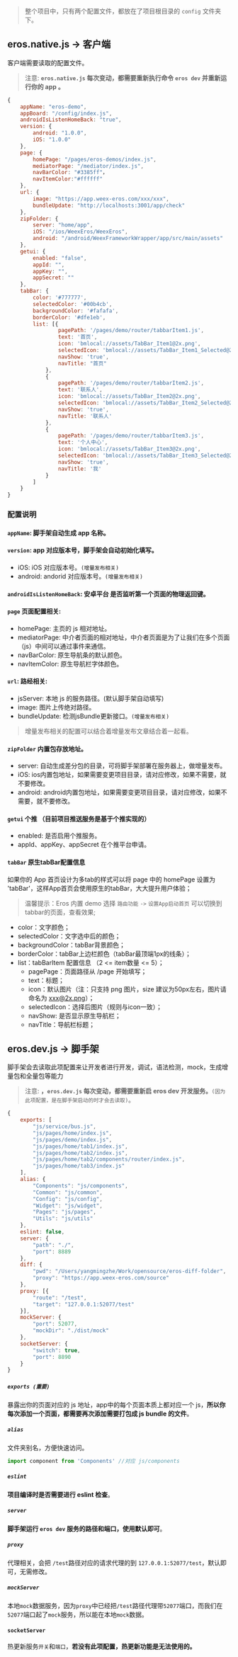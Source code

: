 

> 整个项目中，只有两个配置文件，都放在了项目根目录的 `config` 文件夹下。

## eros.native.js -> 客户端

客户端需要读取的配置文件。

> 注意:  **`eros.native.js` 每次变动，都需要重新执行命令 `eros dev` 并重新运行你的 app 。**

```javascript
{
    appName: "eros-demo",
    appBoard: "/config/index.js",
    androidIsListenHomeBack: "true",
    version: {
        android: "1.0.0",
        iOS: "1.0.0"
    },
    page: {
        homePage: "/pages/eros-demos/index.js",
        mediatorPage: "/mediator/index.js",
        navBarColor: "#3385ff"，
        navItemColor:"#ffffff"
    },
    url: {
        image: "https://app.weex-eros.com/xxx/xxx",
        bundleUpdate: "http://localhosts:3001/app/check"
    },
    zipFolder: {
        server: "home/app",
        iOS: "/ios/WeexEros/WeexEros",
        android: "/android/WeexFrameworkWrapper/app/src/main/assets"
    },
    getui: {
        enabled: "false",
        appId: "",
        appKey: "",
        appSecret: ""
    },
    tabBar: {
        color: '#777777',
        selectedColor: '#00b4cb',
        backgroundColor: '#fafafa',
        borderColor: '#dfe1eb',
        list: [{
                pagePath: '/pages/demo/router/tabbarItem1.js',
                text: '首页',
                icon: 'bmlocal://assets/TabBar_Item1@2x.png',
                selectedIcon: 'bmlocal://assets/TabBar_Item1_Selected@2x.png',
                navShow: 'true',
                navTitle: "首页"
            },
            {
                pagePath: '/pages/demo/router/tabbarItem2.js',
                text: '联系人',
                icon: 'bmlocal://assets/TabBar_Item2@2x.png',
                selectedIcon: 'bmlocal://assets/TabBar_Item2_Selected@2x.png',
                navShow: 'true',
                navTitle: '联系人'
            },
            {
                pagePath: '/pages/demo/router/tabbarItem3.js',
                text: '个人中心',
                icon: 'bmlocal://assets/TabBar_Item3@2x.png',
                selectedIcon: 'bmlocal://assets/TabBar_Item3_Selected@2x.png',
                navShow: 'true',
                navTitle: '我'
            }
        ]
    }
}
```
### 配置说明

#### **`appName`**: 脚手架自动生成 app 名称。

#### **`version`**: app 对应版本号，脚手架会自动初始化填写。
* iOS: iOS 对应版本号。`(增量发布相关)`
* android: andorid 对应版本号。`(增量发布相关)`

#### **`androidIsListenHomeBack`**: 安卓平台 是否监听第一个页面的物理返回键。

#### **`page`** 页面配置相关: 
* homePage: 主页的 js 相对地址。
* mediatorPage: 中介者页面的相对地址，中介者页面是为了让我们在多个页面（js）中间可以通过事件来通信。
* navBarColor: 原生导航条的默认颜色。
* navItemColor:  原生导航栏字体颜色。

#### **`url`**: 路经相关: 
* jsServer: 本地 js 的服务路径。(默认脚手架自动填写)
* image: 图片上传绝对路径。
* bundleUpdate: 检测jsBundle更新接口。`(增量发布相关)`
> 增量发布相关的配置可以结合着增量发布文章结合着一起看。

#### **`zipFolder`** 内置包存放地址。
* server: 自动生成差分包的目录，可将脚手架部署在服务器上，做增量发布。
* iOS: ios内置包地址，如果需要变更项目目录，请对应修改，如果不需要，就不要修改。
* android: android内置包地址，如果需要变更项目目录，请对应修改，如果不需要，就不要修改。

#### **`getui`** 个推 （目前项目推送服务是基于个推实现的）
* enabled: 是否启用个推服务。
* appId、appKey、appSecret 在个推平台申请。

#### **`tabBar`** 原生tabBar配置信息
如果你的 App 首页设计为多tab的样式可以将 page 中的 homePage 设置为 'tabBar'，这样App首页会使用原生的tabBar，大大提升用户体验；

> 温馨提示：Eros 内置 demo 选择 `路由功能` `->` `设置App启动首页` 可以切换到tabbar的页面，查看效果;

* color：文字颜色；
* selectedColor：文字选中后的颜色；
* backgroundColor：tabBar背景颜色；
* borderColor：tabBar上边栏颜色（tabBar最顶端1px的线条）；
* list：tabBarItem 配置信息 （2 <= item数量 <= 5）；
	*  pagePage：页面路径从 /page 开始填写；
	*  text：标题；
	*  icon：默认图片（注：只支持 png 图片，size 建议为50px左右，图片请命名为 xxx@2x.png）；
	*  selectedIcon：选择后图片（规则与icon一致）；
	*  navShow: 是否显示原生导航栏；
	*  navTitle：导航栏标题；

## eros.dev.js -> 脚手架

脚手架会去读取此项配置来让开发者进行开发，调试，语法检测，mock，生成增量包和全量包等能力

> 注意: **，`eros.dev.js` 每次变动，都需要重新启 eros dev 开发服务。**`(因为此项配置，是在脚手架启动的时才会去读取)`。

```javascript
{
    exports: [
        "js/service/bus.js",
        "js/pages/home/index.js",
        "js/pages/demo/index.js",
        "js/pages/home/tab1/index.js",
        "js/pages/home/tab2/index.js",
        "js/pages/home/tab2/components/router/index.js",
        "js/pages/home/tab3/index.js"
    ],
    alias: {
        "Components": "js/components",
        "Common": "js/common",
        "Config": "js/config",
        "Widget": "js/widget",
        "Pages": "js/pages",
        "Utils": "js/utils"
    },
    eslint: false,
    server: { 
        "path": "./", 
        "port": 8889 
    },
    diff: {
        "pwd": "/Users/yangmingzhe/Work/opensource/eros-diff-folder",
        "proxy": "https://app.weex-eros.com/source"
    },
    proxy: [{ 
        "route": "/test", 
        "target": "127.0.0.1:52077/test" 
    }],
    mockServer: { 
        "port": 52077, 
        "mockDir": "./dist/mock" 
    },
    socketServer: {
        "switch": true,
        "port": 8890
    }
}
```

##### **`exports (重要)`** 
暴露出你的页面对应的 js 地址，app中的每个页面本质上都对应一个 js，**所以你每次添加一个页面，都需要再次添加需要打包成 js bundle 的文件**。

##### **`alias`**
文件夹别名，方便快速访问。

```js
import component from 'Components' //对应 js/components
```
##### **`eslint`**
**项目编译时是否需要进行 eslint 检查**。

##### **`server`**
**脚手架运行 `eros dev` 服务的路径和端口，使用默认即可**。

##### **`proxy`**
代理相关，会把 `/test`路径对应的请求代理的到 `127.0.0.1:52077/test`，默认即可，无需修改。

##### **`mockServer`**
本地`mock`数据服务，因为`proxy`中已经把`/test`路径代理带`52077`端口，而我们在`52077`端口起了`mock`服务，所以能在本地`mock`数据。

#### **`socketServer`**
热更新服务`开关`和`端口`，**若没有此项配置，热更新功能是无法使用的。**



